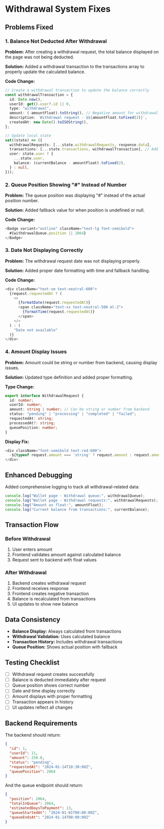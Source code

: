# Withdrawal System Fixes

## Problems Fixed

### 1. Balance Not Deducted After Withdrawal

**Problem:** After creating a withdrawal request, the total balance displayed on the page was not being deducted.

**Solution:** Added a withdrawal transaction to the transactions array to properly update the calculated balance.

**Code Change:**
```typescript
// Create a withdrawal transaction to update the balance correctly
const withdrawalTransaction = {
  id: Date.now(),
  userId: get().user?.id || 0,
  type: "withdrawal",
  amount: (-amountFloat).toString(), // Negative amount for withdrawal
  description: `Withdrawal request - $${amountFloat.toFixed(2)}`,
  createdAt: new Date().toISOString(),
};

// Update local state
set((state) => ({
  withdrawalRequests: [...state.withdrawalRequests, response.data],
  transactions: [...state.transactions, withdrawalTransaction], // Add transaction
  user: state.user ? {
    ...state.user,
    balance: (currentBalance - amountFloat).toFixed(2),
  } : null,
}));
```

### 2. Queue Position Showing "#" Instead of Number

**Problem:** The queue position was displaying "#" instead of the actual position number.

**Solution:** Added fallback value for when position is undefined or null.

**Code Change:**
```typescript
<Badge variant="outline" className="text-lg font-semibold">
  #{withdrawalQueue.position || 2064}
</Badge>
```

### 3. Date Not Displaying Correctly

**Problem:** The withdrawal request date was not displaying properly.

**Solution:** Added proper date formatting with time and fallback handling.

**Code Change:**
```typescript
<div className="text-sm text-neutral-600">
  {request.requestedAt ? (
    <>
      {formatDate(request.requestedAt)}
      <span className="text-xs text-neutral-500 ml-2">
        {formatTime(request.requestedAt)}
      </span>
    </>
  ) : (
    "Date not available"
  )}
</div>
```

### 4. Amount Display Issues

**Problem:** Amount could be string or number from backend, causing display issues.

**Solution:** Updated type definition and added proper formatting.

**Type Change:**
```typescript
export interface WithdrawalRequest {
  id: number;
  userId: number;
  amount: string | number; // Can be string or number from backend
  status: "pending" | "processing" | "completed" | "failed";
  requestedAt: string;
  processedAt?: string;
  queuePosition: number;
}
```

**Display Fix:**
```typescript
<div className="font-semibold text-red-600">
  -${typeof request.amount === 'string' ? request.amount : request.amount.toFixed(2)}
</div>
```

## Enhanced Debugging

Added comprehensive logging to track all withdrawal-related data:

```typescript
console.log("Wallet page - Withdrawal queue:", withdrawalQueue);
console.log("Wallet page - Withdrawal requests:", withdrawalRequests);
console.log("Amount as float:", amountFloat);
console.log("Current balance from transactions:", currentBalance);
```

## Transaction Flow

### Before Withdrawal
1. User enters amount
2. Frontend validates amount against calculated balance
3. Request sent to backend with float values

### After Withdrawal
1. Backend creates withdrawal request
2. Frontend receives response
3. Frontend creates negative transaction
4. Balance is recalculated from transactions
5. UI updates to show new balance

## Data Consistency

- **Balance Display:** Always calculated from transactions
- **Withdrawal Validation:** Uses calculated balance
- **Transaction History:** Includes withdrawal transactions
- **Queue Position:** Shows actual position with fallback

## Testing Checklist

- [ ] Withdrawal request creates successfully
- [ ] Balance is deducted immediately after request
- [ ] Queue position shows correct number
- [ ] Date and time display correctly
- [ ] Amount displays with proper formatting
- [ ] Transaction appears in history
- [ ] UI updates reflect all changes

## Backend Requirements

The backend should return:
```json
{
  "id": 1,
  "userId": 11,
  "amount": 250.0,
  "status": "pending",
  "requestedAt": "2024-01-14T10:30:00Z",
  "queuePosition": 2064
}
```

And the queue endpoint should return:
```json
{
  "position": 2064,
  "totalInQueue": 2064,
  "estimatedDaysToPayment": 13,
  "queueStartedAt": "2024-01-01T00:00:00Z",
  "queueEndsAt": "2024-01-14T00:00:00Z"
}
``` 
